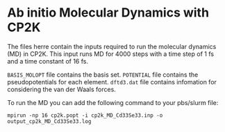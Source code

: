 # Ab initio Molecular Dynamics with CP2K

The files herre contain the inputs required to run the molecular dynamics (MD) in CP2K. This input runs MD for 4000 steps with a time step of 1 fs and a time constant of 16 fs.

`BASIS_MOLOPT` file contains the basis set.
`POTENTIAL` file contains the pseudopotentials for each element.
`dftd3.dat` file contains infomation for considering the van der Waals forces.

To run the MD you can add the following command to your pbs/slurm file:

`mpirun -np 16 cp2k.popt -i cp2k_MD_Cd33Se33.inp -o output_cp2k_MD_Cd33Se33.log`
